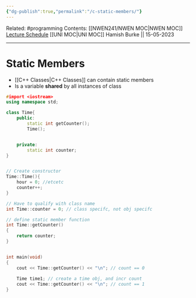 ```yaml
---
{"dg-publish":true,"permalink":"/c-static-members/"}
---
```


Related: #programming 
Contents: [[NWEN241/NWEN MOC\|NWEN MOC]]
[Lecture Schedule](https://ecs.wgtn.ac.nz/Courses/NWEN241_2023T1/LectureSchedule)
[[UNI MOC\|UNI MOC]]
Hamish Burke || 15-05-2023
***

# Static Members

- [[C++ Classes\|C++ Classes]] can contain static members
- Is a variable **shared** by all instances of class

```C++
#import <iostream>
using namespace std;

class Time{
	public:
		static int getCounter();
		Time();


	private:
		static int counter;
}


// Create constructor
Time::Time(){
	hour = 0; //etcetc
	counter++;
}

// Have to qualify with class name
int Time::counter = 0; // class specifc, not obj specifc

// define static member function
int Time::getCounter()
{
	return counter;
}


int main(void)
{
	cout << Time::getCounter() << "\n"; // count == 0
	
	Time time1; // create a time obj, and incr count
	cout << Time::getCounter() << "\n"; // count == 1
}
```

